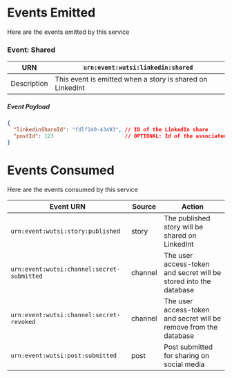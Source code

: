 # Events Emitted
Here are the events emitted by this service

### Event: Shared
| URN | `urn:event:wutsi:linkedin:shared` |
|-----|----------------------------------|
| Description | This event is emitted when a story is shared on LinkedInt |

##### Event Payload
```json
{
  "linkedinShareId": "fdlf240-43493", // ID of the LinkedIn share
  "postId": 123                       // OPTIONAL: Id of the associated post
}
```

# Events Consumed
Here are the events consumed by this service

| Event URN | Source | Action |
|-----------|--------|------------------------|
| `urn:event:wutsi:story:published` | story | The published story will be shared on LinkedInt |
| `urn:event:wutsi:channel:secret-submitted` | channel | The user access-token and secret will be stored into the database |
| `urn:event:wutsi:channel:secret-revoked` | channel | The user access-token and secret will be remove from the database |
| `urn:event:wutsi:post:submitted` | post | Post submitted for sharing on social media |



